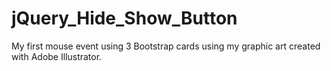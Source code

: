 # jQuery_Hide_Show_Button
My first mouse event using 3 Bootstrap cards using my graphic art created with Adobe Illustrator. 

